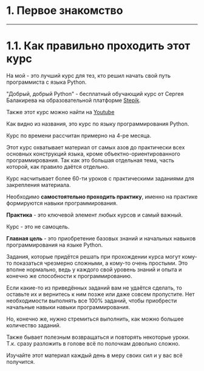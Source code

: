 # **1. Первое знакомство**

---

# 1.1. Как правильно проходить этот курс

На мой - это лучший курс для тез, кто решил начать свой путь программиста с языка Python.

"Добрый, добрый Python" - бесплатный обучающий курс от Сергея Балакирева на образовательной платформе [Stepik](https://stepik.org/course/100707/promo "Stepik: Добрый, добрый Python от Сергея Балакирева").

Также этот курс можно найти на [Youtube](https://www.youtube.com/playlist?list=PLA0M1Bcd0w8yWHh2V70bTtbVxJICrnJHd "Youtube: Добрый, добрый Python от Сергея Балакирева")

Как видно из названия, это курс по языку программирования Python.

Курс по времени рассчитан примерно на 4-ре месяца.

Этот курс охватывает материал от самых азов до практически всех основных конструкций языка, кроме объектно-ориентированного программирования. Так как это большая отдельная тема, часть которой, как правило даётся отдельно.

Курс насчитывает более 60-ти уроков с практическими заданиями для закрепления материала.

Необходимо **самостоятельно проходить практику**, именно на практике формируются навыки программирования.

**Практика** - это ключевой элемент любых курсов и самый важный.

Курс - это не самоцель.

**Главная цель** - это приобретение базовых знаний и начальных навыков программирования на языке Python.

Задания, которые придётся решать при прохождении курса могут кому-то показаться чрезмерно сложными, а кому-то очень простыми. Это вполне нормально, ведь у каждого свой уровень знаний и опыта и конечно же способности к программированию.

Если какие-то из приведённых заданий вам не удаётся сделать, то оставьте их и вернитесь к ним позже или даже совсем пропустите. Нет необходимости выполнять все 100% заданий, чтобы приобрести начальные навыки навыки программирования.

Но, конечно же, нужно стремиться выполнить, как можно большее количество заданий.

Также бывает полезным возвращаться и повторять некоторые уроки. Т.к. сразу разложить в голове всё по полочкам довольно сложно.

Изучайте этот материал каждый день в меру своих сил и у вас всё получится.
